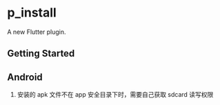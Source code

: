 # p_install

A new Flutter plugin.

## Getting Started

## Android

1. 安装的 apk 文件不在 app 安全目录下时，需要自己获取 sdcard 读写权限
